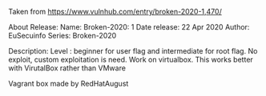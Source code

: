 Taken from https://www.vulnhub.com/entry/broken-2020-1,470/ 

About Release:
    Name: Broken-2020: 1
    Date release: 22 Apr 2020
    Author: EuSecuinfo
    Series: Broken-2020

Description:
    Level : beginner for user flag and intermediate for root flag.
    No exploit, custom exploitation is need.
    Work on virtualbox.
    This works better with VirutalBox rather than VMware

Vagrant box made by RedHatAugust
